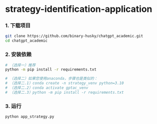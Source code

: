 # strategy-identification-application
### 1. 下载项目
```sh
git clone https://github.com/binary-husky/chatgpt_academic.git
cd chatgpt_academic
```
### 2. 安装依赖
```sh
# （选择一）推荐
python -m pip install -r requirements.txt   

# （选择二）如果您使用anaconda，步骤也是类似的：
# （选择二.1）conda create -n strategy_venv python=3.10
# （选择二.2）conda activate gptac_venv
# （选择二.3）python -m pip install -r requirements.txt
```

### 3. 运行
```sh
python app_strategy.py
```
